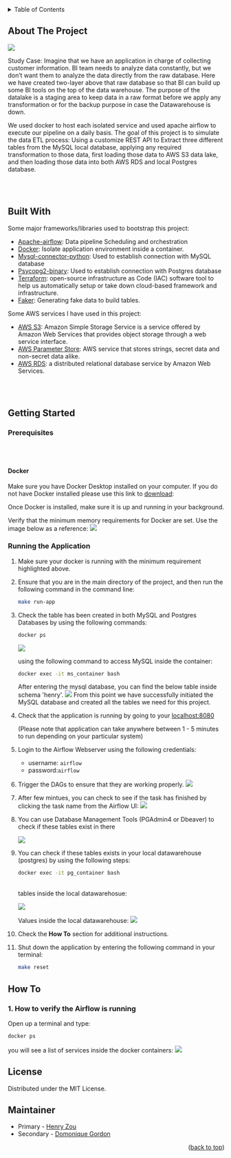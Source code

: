 <!-- TABLE OF CONTENTS -->
<details>
  <summary>Table of Contents</summary>
  <ol>
    <li>
      <a href="#about-the-project">About The Project</a>
      <ul>
        <li><a href="#built-with">Built With</a></li>
      </ul>
    </li>
    <li>
      <a href="#getting-started">Getting Started</a>
      <ul>
        <li><a href="#prerequisites">Prerequisites</a></li>
        <li><a href="#Running-the-Application">Runing the Application</a></li>
      </ul>
    </li>
    <li><a href="#usage">Usage</a></li>
    <li><a href="#how-to">How To</a></li>
    <li><a href="#license">License</a></li>
    <li><a href="#Maintainer">Maintainer</a></li>
  </ol>
</details>



<!-- About The Project -->
## About The Project
![](images/project_diagram.png)

Study Case:
Imagine that we have an application in charge of collecting customer information. BI team needs to analyze data constantly, but we don’t want them to analyze the data directly from the raw database. Here we have created two-layer above that raw database so that BI can build up some BI tools on the top of the data warehouse. The purpose of the datalake is a staging area to keep data in a raw format before we apply any transformation or for the backup purpose in case the Datawarehouse is down. 

We used docker to host each isolated service and used apache airflow to execute our pipeline on a daily basis. 
The goal of this project is to simulate the data ETL process: Using a customize REST API to Extract three different tables from the MySQL local database, applying any required transformation to those data, first loading those data to AWS S3 data lake, and then loading those data into both AWS RDS and local Postgres database. 

<br>
<br>

## Built With
Some major frameworks/libraries used to bootstrap this project:
* [Apache-airflow](https://github.com/apache/airflow): Data pipeline Scheduling and orchestration
* [Docker](https://docs.docker.com/): Isolate application environment inside a container. 
* [Mysql-connector-python](https://dev.mysql.com/doc/connector-python/en/): Used to establish connection with MySQL database
* [Psycopg2-binary](https://pypi.org/project/psycopg2-binary/): Used to establish connection with Postgres database
* [Terraform](https://www.terraform.io/intro): open-source infrastructure as Code (IAC) software tool to help us automatically setup or take down cloud-based framework and infrastructure. 
* [Faker](https://faker.readthedocs.io/en/master/): Generating fake data to build tables.

Some AWS services I have used in this project:
* [AWS S3](https://aws.amazon.com/s3/):
Amazon Simple Storage Service is a service offered by Amazon Web Services that provides object storage through a web service interface.
* [AWS Parameter Store](https://docs.aws.amazon.com/systems-manager/latest/userguide/systems-manager-parameter-store.html): AWS service that stores strings, secret data and non-secret data alike.
* [AWS RDS](https://aws.amazon.com/rds/): a distributed relational database service by Amazon Web Services.

<br>
<br>

<!-- GETTING STARTED -->
## Getting Started

### Prerequisites
<br>
<br>

#### Docker
Make sure you have Docker Desktop installed on your computer. If you do not have Docker installed please use this link to [download](https://www.docker.com/products/docker-desktop):

Once Docker is installed, make sure it is up and running in your background.

Verify that the minimum memory requirements for Docker are set. Use the image below as a reference:
![](images/Docker_memory.png)


### Running the Application
1. Make sure your docker is running with the minimum requirement highlighted above. 

2. Ensure that you are in the main directory of the project, and then run the following command in the command line:
    ```bash
    make run-app
    ```

3. Check the table has been created in both MySQL and Postgres Databases by using the following commands:

    ```bash
    docker ps
    ```

    ![](images/docker_ps.png)

    using the following command to access MySQL inside the container:
    ```bash
    docker exec -it ms_container bash
    ```

    After entering the mysql database, you can find the below table inside schema 'henry'. 
    ![](images/inside_MySQL.png)
    From this point we have successfully initiated the MySQL database and created all the tables we need for this project.

4. Check that the application is running by going to your [localhost:8080](http://localhost:8080/)

    (Please note that application can take anywhere between 1 - 5 minutes to run depending on your particular system)


5. Login to the Airflow Webserver using the following credentials:
   - username: `airflow` 
   - password:`airflow`

6. Trigger the DAGs to ensure that they are working properly. 
![](images/trigger2.png)

7. After few mintues, you can check to see if the task has finished by clicking the task name from the Airflow UI:
![](images/Airflow_finished.png)

8. You can use Database Management Tools (PGAdmin4 or Dbeaver) to check if these tables exist in there

    ![](images/inside_rds_customer.png)

9. You can check if these tables exists in your local datawarehouse (postgres) by using the following steps:

    ```bash
    docker exec -it pg_container bash
    ```
    <br>
    tables inside the local datawarehosue:

    ![](images/inside_localwarehouse_pgsl.png)

    Values inside the local datawarehouse:
    ![](images/tablecustomer_pgsl.png)


10. Check the **How To** section for additional instructions.

11. Shut down the application by entering the following command in your terminal:<br>
    ```bash
    make reset
    ```


<!-- How To -->
## How To

### 1. How to verify the Airflow is running

Open up a terminal and type:
```bash
docker ps
```
you will see a list of services inside the docker containers:
![](images/docker_ps.png)






<!-- LICENSE -->
## License
Distributed under the MIT License.

<!-- Maintainer -->
## Maintainer
- Primary - [Henry Zou](https://github.com/henryzzz093) 
- Secondary - [Domonique Gordon](https://github.com/DomoniqueGordon)
<p align = "right">(<a href = "#top">back to top</a>)</p> 


